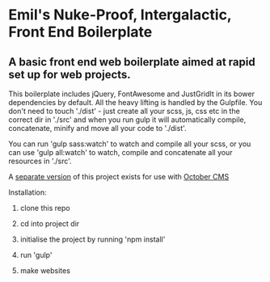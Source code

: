 # Emil's Nuke-Proof, Intergalactic, Front End Boilerplate #

## A basic front end web boilerplate aimed at rapid set up for web projects. ##

This boilerplate includes jQuery, FontAwesome and JustGridIt in its bower dependencies by default. All the heavy lifting is handled by the Gulpfile. You don't need to touch './dist' - just create all your scss, js, css etc in the correct dir in './src' and when you run gulp it will automatically compile, concatenate, minify and move all your code to './dist'. 

You can run 'gulp sass:watch' to watch and compile all your scss, or you can use 'gulp all:watch' to watch, compile and concatenate all your resources in './src'.

A [separate version](https://github.com/ChewyJetpack/Emils-Exemplary-October-CMS-Boilerplate) of this project exists for use with [October CMS](https://octobercms.com)

Installation:

1. clone this repo

2. cd into project dir

3. initialise the project by running 'npm install'

4. run 'gulp'

4. make websites